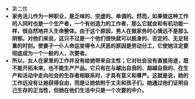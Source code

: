 - 第二性
- **家务活儿作为一种职业，是乏味的、空虚的、单调的。然而，如果做这种工作的人同时也是一个生产者，一个有创造力的工作者，那么它就会和有机功能一样，很自然地并入生命整体。由于这个原因，男人在做家务时心情远不是那么阴郁。对他们来说，这只不过是一个他们很快就可以脱身的、否定的、无足轻重的时刻。使妻子一仆人命运变得令人厌恶的原因是劳动分工，它使她注定要彻底成为一个一般的人，次要者。**
- **所以，女人在家里的工作并没有给她带来自主性；它对社会没有直接用途，既不能开拓未来，也不能生产产品。它只有在与越出自我的、超越自我的、在生产和活动中走向社会的生存者相联系时，才具有意义和尊严。这就是说，她的工作远没有让她获得自由，而是让她依附于丈夫和孩子们。她通过他们证明自己生存的正当性，但她在他们生活中只是一个次要的中介。**